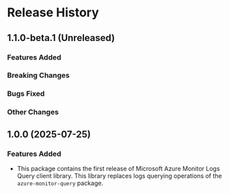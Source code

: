 # Release History

## 1.1.0-beta.1 (Unreleased)

### Features Added

### Breaking Changes

### Bugs Fixed

### Other Changes

## 1.0.0 (2025-07-25)

### Features Added
- This package contains the first release of Microsoft Azure Monitor Logs Query client library. This library replaces logs querying operations
of the `azure-monitor-query` package.

